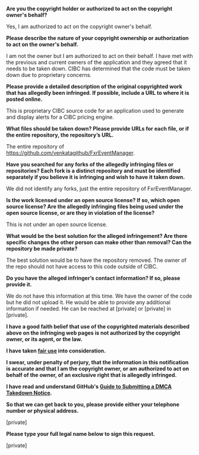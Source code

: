 **Are you the copyright holder or authorized to act on the copyright owner's behalf?**

Yes, I am authorized to act on the copyright owner's behalf.

**Please describe the nature of your copyright ownership or authorization to act on the owner's behalf.**

I am not the owner but I am authorized to act on their behalf. I have met with the previous and current owners of the application and they agreed that it needs to be taken down. CIBC has determined that the code must be taken down due to proprietary concerns.

**Please provide a detailed description of the original copyrighted work that has allegedly been infringed. If possible, include a URL to where it is posted online.**

This is proprietary CIBC source code for an application used to generate and display alerts for a CIBC pricing engine.

**What files should be taken down? Please provide URLs for each file, or if the entire repository, the repository’s URL.**

The entire repository of https://github.com/venkatagithub/FxrEventManager.

**Have you searched for any forks of the allegedly infringing files or repositories? Each fork is a distinct repository and must be identified separately if you believe it is infringing and wish to have it taken down.**

We did not identify any forks, just the entire repository of FxrEventManager.

**Is the work licensed under an open source license? If so, which open source license? Are the allegedly infringing files being used under the open source license, or are they in violation of the license?**

This is not under an open source license.

**What would be the best solution for the alleged infringement? Are there specific changes the other person can make other than removal? Can the repository be made private?**

The best solution would be to have the repository removed. The owner of the repo should not have access to this code outside of CIBC.

**Do you have the alleged infringer’s contact information? If so, please provide it.**

We do not have this information at this time. We have the owner of the code but he did not upload it. He would be able to provide any additional information if needed. He can be reached at [private] or [private] in [private].

**I have a good faith belief that use of the copyrighted materials described above on the infringing web pages is not authorized by the copyright owner, or its agent, or the law.**

**I have taken <a href="https://www.lumendatabase.org/topics/22">fair use</a> into consideration.**

**I swear, under penalty of perjury, that the information in this notification is accurate and that I am the copyright owner, or am authorized to act on behalf of the owner, of an exclusive right that is allegedly infringed.**

**I have read and understand GitHub's <a href="https://docs.github.com/articles/guide-to-submitting-a-dmca-takedown-notice/">Guide to Submitting a DMCA Takedown Notice</a>.**

**So that we can get back to you, please provide either your telephone number or physical address.**

[private]

**Please type your full legal name below to sign this request.**

[private]
